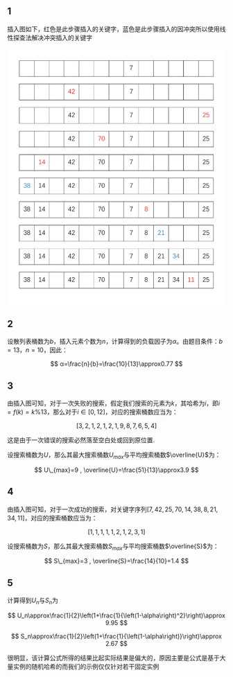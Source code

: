 ## 1

插入图如下，红色是此步骤插入的关键字，蓝色是此步骤插入的因冲突所以使用线性探查法解决冲突插入的关键字

![1](./main.assets/1.png)

## 2

设散列表桶数为$b$，插入元素个数为$n$，计算得到的负载因子为$\alpha$。由题目条件：$b=13$，$n=10$，因此：

$$
α=\frac{n}{b}=\frac{10}{13}\approx0.77
$$

## 3

由插入图可知，对于一次失败的搜索，假定我们搜索的元素为$k$，其哈希为$i$，即$i=f(k)=k\%13$，那么对于$i\in\left[0,12\right]$，对应的搜索桶数应当为：

$$ \left[3,2,1,2,1,2,1,9,8,7,6,5,4\right] $$

这是由于一次错误的搜索必然落至空白处或回到原位置.

设搜索桶数为$U$，那么其最大搜索桶数$U_{max}$与平均搜索桶数$\overline{U}$为：

$$ U\_{max}=9 , \overline{U}=\frac{51}{13}\approx3.9 $$

## 4

由插入图可知，对于一次成功的搜索，对关键字序列$\left[7,42,25,70,14,38,8,21,34,11\right]$，对应的搜索桶数应当为：

$$ [1,1,1,1,1,2,1,2,3,1] $$

设搜索桶数为$S$，那么其最大搜索桶数$S_{max}$与平均搜索桶数$\overline{S}$为：

$$ S\_{max}=3 , \overline{S}=\frac{14}{10}=1.4 $$

## 5

计算得到$U_n$与$S_n$为

$$ U_n\approx\frac{1}{2}\left(1+\frac{1}{\left(1-\alpha\right)^2}\right)\approx 9.95 $$

$$ S_n\approx\frac{1}{2}\left(1+\frac{1}{\left(1-\alpha\right)}\right)\approx 2.67 $$

很明显，该计算公式所得的结果比起实际结果是偏大的，原因主要是公式是基于大量实例的随机哈希的而我们的示例仅仅针对若干固定实例
